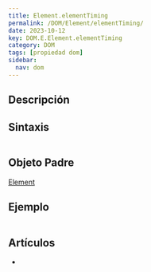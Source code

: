 ```yaml
---
title: Element.elementTiming
permalink: /DOM/Element/elementTiming/
date: 2023-10-12
key: DOM.E.Element.elementTiming
category: DOM
tags: [propiedad dom]
sidebar:
  nav: dom
---
```


## Descripción


## Sintaxis


```javascript

```


## Objeto Padre


[Element](https://www.w3api.com/DOM/Element/)


## Ejemplo


```javascript

```


## Artículos

- 

